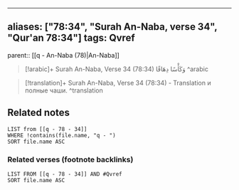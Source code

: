 
---
aliases: ["78:34", "Surah An-Naba, verse 34", "Qur'an 78:34"]
tags: Qvref
---

parent:: [[q - An-Naba (78)|An-Naba]]

> [!arabic]+ Surah An-Naba, Verse 34 (78:34)
> <span class="quran-arabic">وَكَأْسًا دِهَاقًا</span>
^arabic

> [!translation]+ Surah An-Naba, Verse 34 (78:34) - Translation
> и полные чаши.
^translation



## Related notes
```dataview
LIST from [[q - 78 - 34]]
WHERE !contains(file.name, "q - ")
SORT file.name ASC
```

### Related verses (footnote backlinks)
```dataview
LIST FROM [[q - 78 - 34]] AND #Qvref
SORT file.name ASC
```

